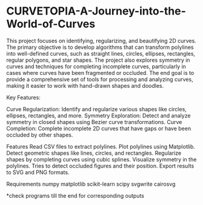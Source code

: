 # CURVETOPIA-A-Journey-into-the-World-of-Curves
This project focuses on identifying, regularizing, and beautifying 2D curves. The primary objective is to develop algorithms that can transform polylines into well-defined curves, such as straight lines, circles, ellipses, rectangles, regular polygons, and star shapes. The project also explores symmetry in curves and techniques for completing incomplete curves, particularly in cases where curves have been fragmented or occluded. The end goal is to provide a comprehensive set of tools for processing and analyzing curves, making it easier to work with hand-drawn shapes and doodles.

Key Features:

Curve Regularization: Identify and regularize various shapes like circles, ellipses, rectangles, and more.
Symmetry Exploration: Detect and analyze symmetry in closed shapes using Bezier curve transformations.
Curve Completion: Complete incomplete 2D curves that have gaps or have been occluded by other shapes.

Features
Read CSV files to extract polylines.
Plot polylines using Matplotlib.
Detect geometric shapes like lines, circles, and rectangles.
Regularize shapes by completing curves using cubic splines.
Visualize symmetry in the polylines.
Tries to detect occluded figures and their position.
Export results to SVG and PNG formats.

Requirements
numpy
matplotlib
scikit-learn
scipy
svgwrite
cairosvg

*check programs till the end for corresponding outputs
